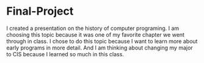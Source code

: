 # Final-Project

I created a presentation on the history of computer programing. I am
choosing this topic because it was one of my favorite chapter we went through in class.
I chose to do this topic because I want to learn more about early programs in more
detail. And I am thinking about changing my major to CIS because I learned so much in
this class.
